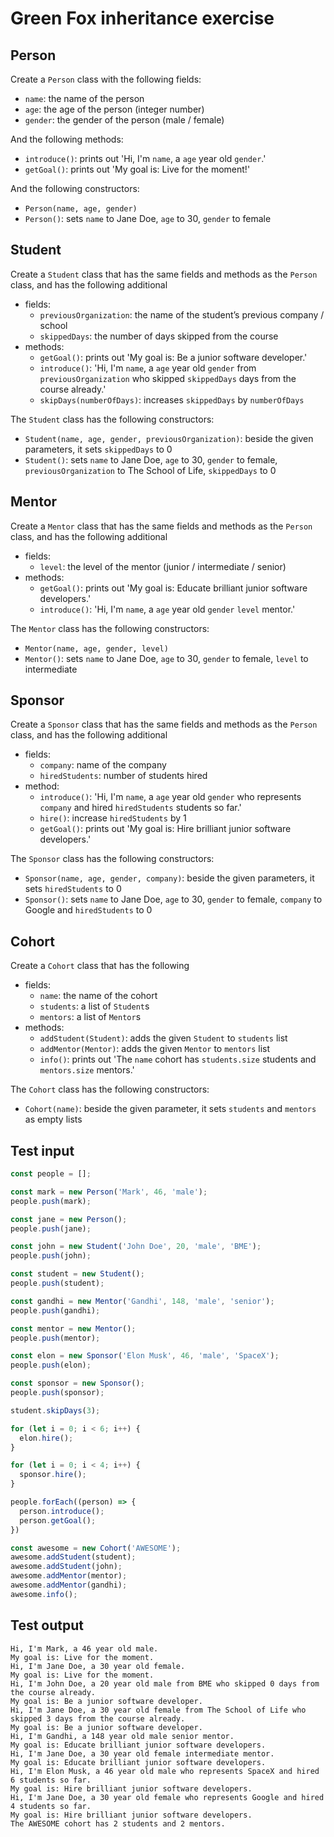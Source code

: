 # Green Fox inheritance exercise

## Person

Create a `Person` class with the following fields:

- `name`: the name of the person
- `age`: the age of the person (integer number)
- `gender`: the gender of the person (male / female)

And the following methods:

- `introduce()`: prints out 'Hi, I'm `name`, a `age` year old `gender`.'
- `getGoal()`: prints out 'My goal is: Live for the moment!'

And the following constructors:

- `Person(name, age, gender)`
- `Person()`: sets `name` to Jane Doe, `age` to 30, `gender` to female

## Student

Create a `Student` class that has the same fields and methods as the `Person`
class, and has the following additional

- fields:
  - `previousOrganization`: the name of the student’s previous company / school
  - `skippedDays`: the number of days skipped from the course
- methods:
  - `getGoal()`: prints out 'My goal is: Be a junior software developer.'
  - `introduce()`: 'Hi, I'm `name`, a `age` year old `gender` from
    `previousOrganization` who skipped `skippedDays` days from the course
    already.'
  - `skipDays(numberOfDays)`: increases `skippedDays` by `numberOfDays`

The `Student` class has the following constructors:

- `Student(name, age, gender, previousOrganization)`: beside the given
  parameters, it sets `skippedDays` to 0
- `Student()`: sets `name` to Jane Doe, `age` to 30, `gender` to female,
  `previousOrganization` to The School of Life, `skippedDays` to 0

## Mentor

Create a `Mentor` class that has the same fields and methods as the `Person`
class, and has the following additional

- fields:
  - `level`: the level of the mentor (junior / intermediate / senior)
- methods:
  - `getGoal()`: prints out 'My goal is: Educate brilliant junior software
    developers.'
  - `introduce()`: 'Hi, I'm `name`, a `age` year old `gender` `level` mentor.'

The `Mentor` class has the following constructors:

- `Mentor(name, age, gender, level)`
- `Mentor()`: sets `name` to Jane Doe, `age` to 30, `gender` to female, `level`
  to intermediate

## Sponsor

Create a `Sponsor` class that has the same fields and methods as the `Person`
class, and has the following additional

- fields:
  - `company`: name of the company
  - `hiredStudents`: number of students hired
- method:
  - `introduce()`: 'Hi, I'm `name`, a `age` year old `gender` who represents
    `company` and hired `hiredStudents` students so far.'
  - `hire()`: increase `hiredStudents` by 1
  - `getGoal()`: prints out 'My goal is: Hire brilliant junior software
    developers.'

The `Sponsor` class has the following constructors:

- `Sponsor(name, age, gender, company)`: beside the given parameters, it sets
  `hiredStudents` to 0
- `Sponsor()`: sets `name` to Jane Doe, `age` to 30, `gender` to female,
  `company` to Google and `hiredStudents` to 0

## Cohort

Create a `Cohort` class that has the following

- fields:
  - `name`: the name of the cohort
  - `students`: a list of `Student`s
  - `mentors`: a list of `Mentor`s
- methods:
  - `addStudent(Student)`: adds the given `Student` to `students` list
  - `addMentor(Mentor)`: adds the given `Mentor` to `mentors` list
  - `info()`: prints out 'The `name` cohort has `students.size` students and
    `mentors.size` mentors.'

The `Cohort` class has the following constructors:

- `Cohort(name)`: beside the given parameter, it sets `students` and `mentors`
  as empty lists

## Test input

```javascript
const people = [];

const mark = new Person('Mark', 46, 'male');
people.push(mark);

const jane = new Person();
people.push(jane);

const john = new Student('John Doe', 20, 'male', 'BME');
people.push(john);

const student = new Student();
people.push(student);

const gandhi = new Mentor('Gandhi', 148, 'male', 'senior');
people.push(gandhi);

const mentor = new Mentor();
people.push(mentor);

const elon = new Sponsor('Elon Musk', 46, 'male', 'SpaceX');
people.push(elon);

const sponsor = new Sponsor();
people.push(sponsor);

student.skipDays(3);

for (let i = 0; i < 6; i++) {
  elon.hire();
}

for (let i = 0; i < 4; i++) {
  sponsor.hire();
}

people.forEach((person) => {
  person.introduce();
  person.getGoal();
})

const awesome = new Cohort('AWESOME');
awesome.addStudent(student);
awesome.addStudent(john);
awesome.addMentor(mentor);
awesome.addMentor(gandhi);
awesome.info();
```

## Test output

```text
Hi, I'm Mark, a 46 year old male.
My goal is: Live for the moment.
Hi, I'm Jane Doe, a 30 year old female.
My goal is: Live for the moment.
Hi, I'm John Doe, a 20 year old male from BME who skipped 0 days from the course already.
My goal is: Be a junior software developer.
Hi, I'm Jane Doe, a 30 year old female from The School of Life who skipped 3 days from the course already.
My goal is: Be a junior software developer.
Hi, I'm Gandhi, a 148 year old male senior mentor.
My goal is: Educate brilliant junior software developers.
Hi, I'm Jane Doe, a 30 year old female intermediate mentor.
My goal is: Educate brilliant junior software developers.
Hi, I'm Elon Musk, a 46 year old male who represents SpaceX and hired 6 students so far.
My goal is: Hire brilliant junior software developers.
Hi, I'm Jane Doe, a 30 year old female who represents Google and hired 4 students so far.
My goal is: Hire brilliant junior software developers.
The AWESOME cohort has 2 students and 2 mentors.
```
